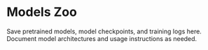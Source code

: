 # Models Zoo

Save pretrained models, model checkpoints, and training logs here. Document model architectures and usage instructions as needed.
